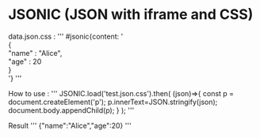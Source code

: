 # JSONIC (JSON with iframe and CSS)



data.json.css : 
'''
#jsonic{content: '\
{\
  "name" : "Alice",\
  "age"  : 20\
}\
'}
'''

How to use :
'''
JSONIC.load('test.json.css').then(
    (json)=>{
      const p = document.createElement('p');
      p.innerText=JSON.stringify(json);
      document.body.appendChild(p);
    }
  );
'''

Result
'''
{"name":"Alice","age":20}
'''
